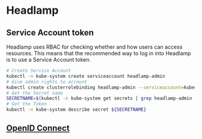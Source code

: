 # Headlamp

## Service Account token

Headlamp uses RBAC for checking whether and how users can access resources. This means that the recommended way to log in into Headlamp is to use a Service Account token.

```sh
# Create Service Account
kubectl -n kube-system create serviceaccount headlamp-admin
# Give admin rights to account
kubectl create clusterrolebinding headlamp-admin --serviceaccount=kube-system:headlamp-admin --clusterrole=cluster-admin
# Get the Secret name
SECRETNAME=$(kubectl -n kube-system get secrets | grep headlamp-admin | awk '{print $1}')
# Get the Token
kubectl -n kube-system describe secret ${SECRETNAME}
```

## [OpenID Connect](https://kinvolk.io/docs/headlamp/latest/installation/in-cluster/oidc/)
